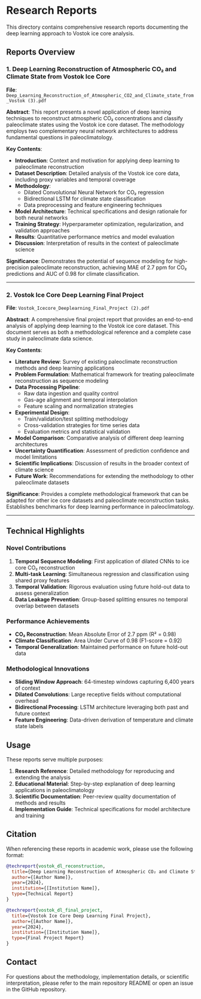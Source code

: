 # Research Reports

This directory contains comprehensive research reports documenting the deep learning approach to Vostok ice core analysis.

## Reports Overview

### 1. Deep Learning Reconstruction of Atmospheric CO₂ and Climate State from Vostok Ice Core
**File**: `Deep_Learning_Reconstruction_of_Atmospheric_CO2_and_Climate_state_from_Vostok (3).pdf`

**Abstract**: This report presents a novel application of deep learning techniques to reconstruct atmospheric CO₂ concentrations and classify paleoclimate states using the Vostok ice core dataset. The methodology employs two complementary neural network architectures to address fundamental questions in paleoclimatology.

**Key Contents**:
- **Introduction**: Context and motivation for applying deep learning to paleoclimate reconstruction
- **Dataset Description**: Detailed analysis of the Vostok ice core data, including proxy variables and temporal coverage
- **Methodology**: 
  - Dilated Convolutional Neural Network for CO₂ regression
  - Bidirectional LSTM for climate state classification
  - Data preprocessing and feature engineering techniques
- **Model Architecture**: Technical specifications and design rationale for both neural networks
- **Training Strategy**: Hyperparameter optimization, regularization, and validation approaches
- **Results**: Quantitative performance metrics and model evaluation
- **Discussion**: Interpretation of results in the context of paleoclimate science

**Significance**: Demonstrates the potential of sequence modeling for high-precision paleoclimate reconstruction, achieving MAE of 2.7 ppm for CO₂ predictions and AUC of 0.98 for climate classification.

---

### 2. Vostok Ice Core Deep Learning Final Project
**File**: `Vostok_Icecore_Deeplearning_Final_Project (2).pdf`

**Abstract**: A comprehensive final project report that provides an end-to-end analysis of applying deep learning to the Vostok ice core dataset. This document serves as both a methodological reference and a complete case study in paleoclimate data science.

**Key Contents**:
- **Literature Review**: Survey of existing paleoclimate reconstruction methods and deep learning applications
- **Problem Formulation**: Mathematical framework for treating paleoclimate reconstruction as sequence modeling
- **Data Processing Pipeline**: 
  - Raw data ingestion and quality control
  - Gas-age alignment and temporal interpolation
  - Feature scaling and normalization strategies
- **Experimental Design**: 
  - Train/validation/test splitting methodology
  - Cross-validation strategies for time series data
  - Evaluation metrics and statistical validation
- **Model Comparison**: Comparative analysis of different deep learning architectures
- **Uncertainty Quantification**: Assessment of prediction confidence and model limitations
- **Scientific Implications**: Discussion of results in the broader context of climate science
- **Future Work**: Recommendations for extending the methodology to other paleoclimate datasets

**Significance**: Provides a complete methodological framework that can be adapted for other ice core datasets and paleoclimate reconstruction tasks. Establishes benchmarks for deep learning performance in paleoclimatology.

---

## Technical Highlights

### Novel Contributions
1. **Temporal Sequence Modeling**: First application of dilated CNNs to ice core CO₂ reconstruction
2. **Multi-task Learning**: Simultaneous regression and classification using shared proxy features
3. **Temporal Validation**: Rigorous evaluation using future hold-out data to assess generalization
4. **Data Leakage Prevention**: Group-based splitting ensures no temporal overlap between datasets

### Performance Achievements
- **CO₂ Reconstruction**: Mean Absolute Error of 2.7 ppm (R² = 0.98)
- **Climate Classification**: Area Under Curve of 0.98 (F1-score = 0.92)
- **Temporal Generalization**: Maintained performance on future hold-out data

### Methodological Innovations
- **Sliding Window Approach**: 64-timestep windows capturing 6,400 years of context
- **Dilated Convolutions**: Large receptive fields without computational overhead
- **Bidirectional Processing**: LSTM architecture leveraging both past and future context
- **Feature Engineering**: Data-driven derivation of temperature and climate state labels

## Usage

These reports serve multiple purposes:

1. **Research Reference**: Detailed methodology for reproducing and extending the analysis
2. **Educational Material**: Step-by-step explanation of deep learning applications in paleoclimatology
3. **Scientific Documentation**: Peer-review quality documentation of methods and results
4. **Implementation Guide**: Technical specifications for model architecture and training

## Citation

When referencing these reports in academic work, please use the following format:

```bibtex
@techreport{vostok_dl_reconstruction,
  title={Deep Learning Reconstruction of Atmospheric CO₂ and Climate State from Vostok Ice Core},
  author={[Author Name]},
  year={2024},
  institution={[Institution Name]},
  type={Technical Report}
}

@techreport{vostok_dl_final_project,
  title={Vostok Ice Core Deep Learning Final Project},
  author={[Author Name]},
  year={2024},
  institution={[Institution Name]},
  type={Final Project Report}
}
```

## Contact

For questions about the methodology, implementation details, or scientific interpretation, please refer to the main repository README or open an issue in the GitHub repository.

